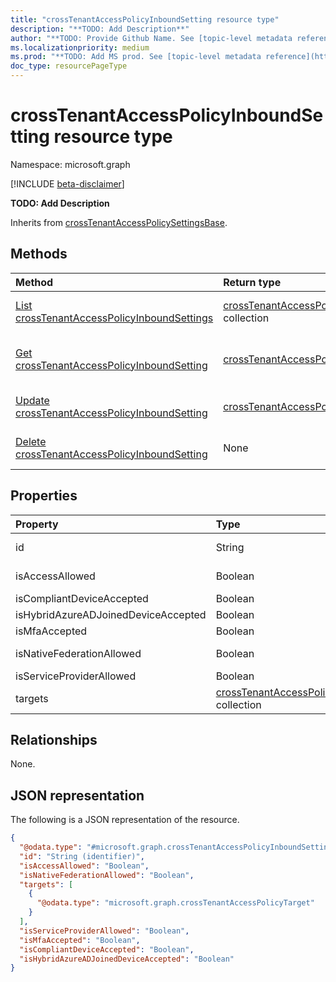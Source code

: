 ```yaml
---
title: "crossTenantAccessPolicyInboundSetting resource type"
description: "**TODO: Add Description**"
author: "**TODO: Provide Github Name. See [topic-level metadata reference](https://msgo.azurewebsites.net/add/document/guidelines/metadata.html#topic-level-metadata)**"
ms.localizationpriority: medium
ms.prod: "**TODO: Add MS prod. See [topic-level metadata reference](https://msgo.azurewebsites.net/add/document/guidelines/metadata.html#topic-level-metadata)**"
doc_type: resourcePageType
---
```


# crossTenantAccessPolicyInboundSetting resource type

Namespace: microsoft.graph

[!INCLUDE [beta-disclaimer](../../includes/beta-disclaimer.md)]

**TODO: Add Description**


Inherits from [crossTenantAccessPolicySettingsBase](../resources/crosstenantaccesspolicysettingsbase.md).

## Methods
|Method|Return type|Description|
|:---|:---|:---|
|[List crossTenantAccessPolicyInboundSettings](../api/crosstenantaccesspolicyinboundsetting-list.md)|[crossTenantAccessPolicyInboundSetting](../resources/crosstenantaccesspolicyinboundsetting.md) collection|Get a list of the [crossTenantAccessPolicyInboundSetting](../resources/crosstenantaccesspolicyinboundsetting.md) objects and their properties.|
|[Get crossTenantAccessPolicyInboundSetting](../api/crosstenantaccesspolicyinboundsetting-get.md)|[crossTenantAccessPolicyInboundSetting](../resources/crosstenantaccesspolicyinboundsetting.md)|Read the properties and relationships of a [crossTenantAccessPolicyInboundSetting](../resources/crosstenantaccesspolicyinboundsetting.md) object.|
|[Update crossTenantAccessPolicyInboundSetting](../api/crosstenantaccesspolicyinboundsetting-update.md)|[crossTenantAccessPolicyInboundSetting](../resources/crosstenantaccesspolicyinboundsetting.md)|Update the properties of a [crossTenantAccessPolicyInboundSetting](../resources/crosstenantaccesspolicyinboundsetting.md) object.|
|[Delete crossTenantAccessPolicyInboundSetting](../api/crosstenantaccesspolicyinboundsetting-delete.md)|None|Deletes a [crossTenantAccessPolicyInboundSetting](../resources/crosstenantaccesspolicyinboundsetting.md) object.|

## Properties
|Property|Type|Description|
|:---|:---|:---|
|id|String|**TODO: Add Description** Inherited from [crossTenantAccessPolicySettingsBase](../resources/crosstenantaccesspolicysettingsbase.md).|
|isAccessAllowed|Boolean|**TODO: Add Description** Inherited from [crossTenantAccessPolicySettingsBase](../resources/crosstenantaccesspolicysettingsbase.md).|
|isCompliantDeviceAccepted|Boolean|**TODO: Add Description**|
|isHybridAzureADJoinedDeviceAccepted|Boolean|**TODO: Add Description**|
|isMfaAccepted|Boolean|**TODO: Add Description**|
|isNativeFederationAllowed|Boolean|**TODO: Add Description** Inherited from [crossTenantAccessPolicySettingsBase](../resources/crosstenantaccesspolicysettingsbase.md).|
|isServiceProviderAllowed|Boolean|**TODO: Add Description**|
|targets|[crossTenantAccessPolicyTarget](../resources/crosstenantaccesspolicytarget.md) collection|**TODO: Add Description** Inherited from [crossTenantAccessPolicySettingsBase](../resources/crosstenantaccesspolicysettingsbase.md).|

## Relationships
None.

## JSON representation
The following is a JSON representation of the resource.
<!-- {
  "blockType": "resource",
  "keyProperty": "id",
  "@odata.type": "microsoft.graph.crossTenantAccessPolicyInboundSetting",
  "baseType": "Microsoft.DirectoryServices.crossTenantAccessPolicySettingsBase",
  "openType": false
}
-->
``` json
{
  "@odata.type": "#microsoft.graph.crossTenantAccessPolicyInboundSetting",
  "id": "String (identifier)",
  "isAccessAllowed": "Boolean",
  "isNativeFederationAllowed": "Boolean",
  "targets": [
    {
      "@odata.type": "microsoft.graph.crossTenantAccessPolicyTarget"
    }
  ],
  "isServiceProviderAllowed": "Boolean",
  "isMfaAccepted": "Boolean",
  "isCompliantDeviceAccepted": "Boolean",
  "isHybridAzureADJoinedDeviceAccepted": "Boolean"
}
```

